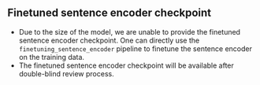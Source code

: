 ## Finetuned sentence encoder checkpoint
- Due to the size of the model, we are unable to provide the finetuned sentence encoder checkpoint. One can directly use the `finetuning_sentence_encoder` pipeline to finetune the sentence encoder on the training data.
- The finetuned sentence encoder checkpoint will be available after double-blind review process.